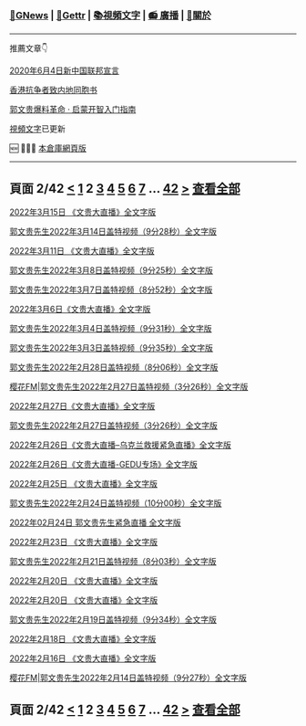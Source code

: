 ﻿###  [:newspaper:GNews](/README.md) | [:statue_of_liberty:Gettr](/content/gettr/README.md) | [:books:視頻文字](/content/README.md) | [:radio: 廣播](/content/docs/g-radio/README.md) | [:pray:關於](https://github.com/ourhimalayas/home/tree/main/about)
---

推薦文章:point_down:

[2020年6月4日新中国联邦宣言](/content/docs/declaration-of-the-New-Federal-State-of-China/README.md)

[香港抗争者致内地同胞书](/master/2019/08/a_letter_from_the_hong_kong_people.md)

[郭文贵爆料革命 · 启蒙开智入门指南](https://github.com/Pangu2020together/guo-whistleblowing-revolution)

[視頻文字](/content/README.md)已更新

:new: :tada::tada::tada: [本倉庫網頁版](https://ourhimalayas.github.io/)

---
## 頁面 2/42 [**<**](/content/transcript/README.md) [1](/content/transcript/README.md) **2** [3](/content/transcript/README-3.md) [4](/content/transcript/README-4.md) [5](/content/transcript/README-5.md) [6](/content/transcript/README-6.md) [7](/content/transcript/README-7.md) ... [42](/content/transcript/README-42.md) [**>**](/content/transcript/README-3.md) [查看全部](/content/transcript/README-all.md)

[2022年3月15日 《文贵大直播》全文字版](/content/transcript/2022/03/20220315-2176468.md)

[郭文贵先生2022年3月14日盖特视频（9分28秒）全文字版](/content/transcript/2022/03/20220314-2166160.md)

[2022年3月11日 《文贵大直播》全文字版](/content/transcript/2022/03/20220311-2152872.md)

[郭文贵先生2022年3月8日盖特视频（9分25秒）全文字版](/content/transcript/2022/03/20220308-2129631.md)

[郭文贵先生2022年3月7日盖特视频（8分52秒）全文字版](/content/transcript/2022/03/20220307-2123366.md)

[2022年3月6日《文贵大直播》全文字版](/content/transcript/2022/03/20220306-2118742.md)

[郭文贵先生2022年3月4日盖特视频（9分31秒）全文字版](/content/transcript/2022/03/20220304-2108081.md)

[郭文贵先生2022年3月3日盖特视频（9分35秒）全文字版](/content/transcript/2022/03/20220303-2102682.md)

[郭文贵先生2022年2月28日盖特视频（8分06秒）全文字版](/content/transcript/2022/02/20220228-2084242.md)

[樱花FM&#124;郭文贵先生2022年2月27日盖特视频（3分26秒）全文字版](/content/transcript/2022/02/20220227-2103547.md)

[2022年2月27日《文贵大直播》全文字版](/content/transcript/2022/02/20220227-2082500.md)

[郭文贵先生2022年2月27日盖特视频（3分26秒）全文字版](/content/transcript/2022/02/20220227-2078090.md)

[2022年2月26日《文贵大直播&#8211;乌克兰救援紧急直播》全文字版](/content/transcript/2022/02/20220226-2085736.md)

[2022年2月26日《文贵大直播-GEDU专场》全文字版](/content/transcript/2022/02/20220226-2076501.md)

[2022年2月25日 《文贵大直播》全文字版](/content/transcript/2022/02/20220225-2071210.md)

[郭文贵先生2022年2月24日盖特视频（10分00秒）全文字版](/content/transcript/2022/02/20220224-2061757.md)

[2022年02月24日 郭文贵先生紧急直播 全文字版](/content/transcript/2022/02/20220224-2062121.md)

[2022年2月23日 《文贵大直播》全文字版](/content/transcript/2022/02/20220223-2060335.md)

[郭文贵先生2022年2月21日盖特视频（8分03秒）全文字版](/content/transcript/2022/02/20220221-2045260.md)

[2022年2月20日 《文贵大直播》全文字版](/content/transcript/2022/02/20220220-2045186.md)

[2022年2月20日 《文贵大直播》全文字版](/content/transcript/2022/02/20220220-2040347.md)

[郭文贵先生2022年2月19日盖特视频（9分34秒）全文字版](/content/transcript/2022/02/20220219-2034123.md)

[2022年2月18日 《文贵大直播》全文字版](/content/transcript/2022/02/20220218-2033310.md)

[2022年2月16日 《文贵大直播》全文字版](/content/transcript/2022/02/20220216-2021624.md)

[樱花FM&#124;郭文贵先生2022年2月14日盖特视频（9分27秒）全文字版](/content/transcript/2022/02/20220214-2036738.md)


## 頁面 2/42 [**<**](/content/transcript/README.md) [1](/content/transcript/README.md) **2** [3](/content/transcript/README-3.md) [4](/content/transcript/README-4.md) [5](/content/transcript/README-5.md) [6](/content/transcript/README-6.md) [7](/content/transcript/README-7.md) ... [42](/content/transcript/README-42.md) [**>**](/content/transcript/README-3.md) [查看全部](/content/transcript/README-all.md)
